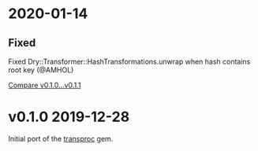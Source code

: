 # 2020-01-14

## Fixed

Fixed Dry::Transformer::HashTransformations.unwrap when hash contains root key (@AMHOL)

[Compare v0.1.0...v0.1.1](https://github.com/dry-rb/dry-transformer/compare/v0.1.0...v0.1.1)

# v0.1.0 2019-12-28

Initial port of the [transproc](https://github.com/solnic/transproc) gem.
